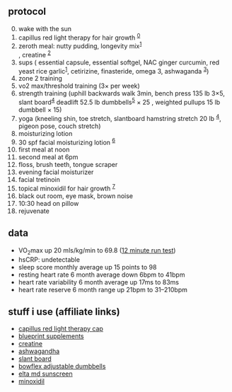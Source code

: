 <div class="card">
<h2>protocol</h2>
  <ol start="0">
    <li>wake with the sun</li>
    <li>capillus red light therapy for hair growth <sup><a href="https://amzn.to/3SwoUYP" target="_blank">0</a></sup></li>
    <li>zeroth meal: nutty pudding, longevity mix<sup><a href="https://amzn.to/4dEr5mJ" target="_blank">1</a></sup></li>, creatine <sup><a href="https://amzn.to/458ceyZ" target="_blank">2</a></sup>
    <li>
      sups (
      essential capsule, essential softgel, NAC ginger curcumin, red yeast rice garlic<sup><a href="https://amzn.to/4dEr5mJ" target="_blank">1</a></sup>,
      cetirizine, finasteride, omega 3,
      ashwaganda <sup><a href="https://amzn.to/3FA4FGH" target="_blank">3</a></sup>)
    </li>
    <li>zone 2 training</li>
    <li>vo2 max/threshold training (3× per week)</li>
    <li>
      strength training (uphill backwards walk 3min,
      bench press 135 lb 3×5,
      slant board<sup><a href="https://amzn.to/4jmIKR7" target="_blank">4</a></sup> deadlift 52.5 lb dumbbells<sup><a href="https://amzn.to/4jmIKR7", target="_blank">5</a></sup> × 25 ,
      weighted pullups 15 lb dumbbell × 15)
    </li>
    <li>
      yoga (kneeling shin, toe stretch,
      slantboard hamstring stretch 20 lb <sup><a href="https://amzn.to/4mAVuq9" target="_blank">4</a></sup>,
      pigeon pose, couch stretch)
    </li>
    <li>moisturizing lotion</li>
    <li>30 spf facial moisturizing lotion <sup><a href="https://amzn.to/4jwDzhL" target="_blank">6</a></sup></li>
    <li>first meal at noon</li>
    <li>second meal at 6pm</li>
    <li>floss, brush teeth, tongue scraper</li>
    <li>evening facial moisturizer</li>
    <li>facial tretinoin</li>
    <li>topical minoxidil for hair growth <sup><a href="https://amzn.to/4jwDzhL" target="_blank">7</a></sup></li>
    <li>black out room, eye mask, brown noise</li>
    <li>10:30 head on pillow</li>
    <li>rejuvenate</li>
  </ol>
</div>

<div class="card">
<h2>data</h2>
<ul>
  <li>VO<sub>2</sub>max up 20 mls/kg/min to 69.8 (<a href="https://strava.app.link/xdM5YHfTrGb" target="_blank">12 minute run test</a>)</li>
  <li>hsCRP: undetectable</li>
  <li>sleep score monthly average up 15 points to 98</li>
  <li>resting heart rate 6 month average down 6bpm to 41bpm</li>
  <li>heart rate variability 6 month average up 17ms to 83ms</li>
  <li>heart rate reserve 6 month range up 21bpm to 31–210bpm</li>
</ul>
</div>

<div class="card">
<h2>stuff i use (affiliate links)</h2>
<ul>
  <li><a href="https://amzn.to/3SwoUYP" target="_blank">capillus red light therapy cap</a></li>
  <li><a href="https://amzn.to/4dEr5mJ" target="_blank">blueprint supplements</a></li>
  <li><a href="https://amzn.to/458ceyZ" target="_blank">creatine</a></li>
  <li><a href="https://amzn.to/3FA4FGH" target="_blank">ashwagandha</a></li>
  <li><a href="https://amzn.to/4mAVuq9" target="_blank">slant board</a></li>
  <li><a href="https://amzn.to/4jmIKR7" target="_blank">bowflex adjustable dumbbells</a></li>
  <li><a href="https://amzn.to/4jwDzhL" target="_blank">elta md sunscreen</a></li>
  <li><a href="https://amzn.to/4jwDzhL" target="_blank">minoxidil</a></li>
</ul>
</div>
